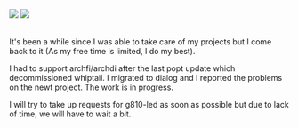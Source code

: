 <div>
  <img src="https://github-readme-stats.vercel.app/api?username=matmoul&amp;count_private=true&amp;show_icons=true&amp;line_height=20&theme=onedark"/>
  <img src="https://github-readme-stats.vercel.app/api/top-langs?username=matmoul&show_icons=true&locale=en&layout=compact&theme=onedark"/>
</div>
<br>

It's been a while since I was able to take care of my projects but I come back to it (As my free time is limited, I do my best).

I had to support archfi/archdi after the last popt update which decommissioned whiptail.
I migrated to dialog and I reported the problems on the newt project.
The work is in progress.

I will try to take up requests for g810-led as soon as possible but due to lack of time, we will have to wait a bit.
